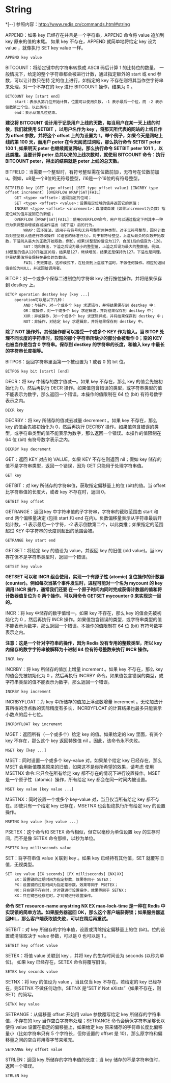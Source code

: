 # String

*[--] 参照内容：http://www.redis.cn/commands.html#string

APPEND：如果 key 已经存在并且是一个字符串，APPEND 命令将 value 追加到 key 原来的值的末尾。 如果 key 不存在，APPEND 就简单地将给定 key 设为 value ，就像执行 SET key value 一样。

    APPEND key value

BITCOUNT：将给定键中的字符串转换成 ASCII 码后计算 1 的比特位的数量。 一般情况下，给定的整个字符串都会被进行计数，通过指定额外的 start 或 end 参数，可以让计数只在特
定的位上进行，如指定的 key 不存在则将其当作空字符串来处理，对一个不存在的 key 进行 BITCOUNT 操作，结果为 0 。

    BITCOUNT key [start end]
        start：表示从第几位开始计算，位置可以使用负数，-1 表示最后一个位，而 -2 表示倒数第二个位，以此类推；
        end：表示从第几位结束。

**建议将 BITCOUNT 设计用于记录用户上线的天数，每当用户在某一天上线的时候，我们就使用 SETBIT ，以用户名作为 key ，将那天所代表的网站的上线日作为 offset 参数，并将这个 offset 上的为设置为 1。举个例子，如果今天是网站上线的第 100 天，而用户 peter 在今天阅览过网站，那么执行命令 SETBIT peter 100 1 ;如果明天 peter 也继续阅览网站，那么执行命令 SETBIT peter 101 1 ，以此类推。当要计算 peter 总共以来的上线次数时，就使用 BITCOUNT 命令：执行 BITCOUNT peter，得出的结果就是 peter 上线的总天数。**

BITFIELD：当需要一个整型时，有符号整型需在位数前加i，无符号在位数前加u。例如，u8是一个8位的无符号整型，i16是一个16位的有符号整型。

    BITFIELD key [GET type offset] [SET type offset value] [INCRBY type offset increment] [OVERFLOW WRAP|SAT|FAIL]
        GET <type> <offset>：返回指定的位域；
        SET <type> <offset> <value>：设置指定位域的值并返回它的原值；
        INCRBY <type> <offset> <increment>：自增或自减（如果increment为负数）指定位域的值并返回它的新值；
        OVERFLOW [WRAP|SAT|FAIL]：使用OVERFLOW命令，用户可以通过指定下列其中一种行为来调整自增或自减操作溢出（或下溢）后的行为。
            WRAP：回环算法，适用于有符号和无符号整型两种类型。对于无符号整型，回环计数将对整型最大值进行取模操作（C语言的标准行为）。对于有符号整型，上溢从最负的负数开始取数，下溢则从最大的正数开始取数，例如，如果i8整型的值设为127，自加1后的值变为-128。
            SAT：饱和算法，下溢之后设为最小的整型值，上溢之后设为最大的整数值。例如，i8整型的值从120开始加10后，结果是127，继续增加，结果还是保持为127。下溢也是同理，但量结果值将会保持在最负的负数值。
            FAIL：失败算法，这种模式下，在检测到上溢或下溢时，不做任何操作。相应的返回值会设为NULL，并返回给调用者。

BITOP：对一个或多个保存二进制位的字符串 key 进行按位操作，并将结果保存到 destkey 上。

    BITOP operation destkey key [key ...]
        operation可以是以下几种：
            AND：与操作，对一个或多个 key 求逻辑与，并将结果保存到 destkey 中；
            OR：或操作，对一个或多个 key 求逻辑或，并将结果保存到 destkey 中；
            XOR：异或操作，对一个或多个 key 求逻辑异或，并将结果保存到 destkey 中；
            NOT：非操作，对给定 key 求逻辑非，并将结果保存到 destkey 中。

**除了 NOT 操作外，其他操作都可以接受一个或多个 KEY 作为输入。当 BITOP 处理不同长度的字符串时，较短的那个字符串所缺少的部分会被看作 0；空的 KEY 也被当作是包含 0 字符串。保存到 destkey 的字符串的长度，和输入 key 中最长的字符串长度相等。**

BITPOS：返回字符串里面第一个被设置为 1 或者 0 的 bit 位。

    BITPOS key bit [start] [end]

DECR：将 key 中储存的数字值减一。如果 key 不存在，那么 key 的值会先被初始化为 0，然后再执行 DECR 操作。如果值包含错误的类型，或字符串类型的值不能表示为数字，那么返回一个错误。本操作的值限制在 64 位 (bit) 有符号数字表示之内。

    DECR key

DECRBY：将 key 所储存的值减去减量 decrement 。如果 key 不存在，那么 key 的值会先被初始化为 0，然后再执行 DECRBY 操作。如果值包含错误的类型，或字符串类型的值不能表示为数字，那么返回一个错误。本操作的值限制在 64 位 (bit) 有符号数字表示之内。

    DECRBY key decrement

GET：返回 KEY 对应的 VALUE，如果 KEY 不存在则返回 nil；假如 key 储存的值不是字符串类型，返回一个错误，因为 GET 只能用于处理字符串值。

    GET key

GETBIT：对 key 所储存的字符串值，获取指定偏移量上的位 (bit)的值。当 offset 比字符串值的长度大，或者 key 不存在时，返回 0。

    GETBIT key offset

GETRANGE：返回 key 中字符串值的子字符串，字符串的截取范围由 start 和 end 两个偏移量决定 (包括 start 和 end 在内)。负数偏移量表示从字符串最后开始计数，-1 表示最后一个字符，-2 表示倒数第二个，以此类推；如果指定的范围超过 KEY 中字符串的长度则超出的范围会被。

    GETRANGE key start end

GETSET：将给定 key 的值设为 value，并返回 key 的旧值 (old value)。当 key 存在但不是字符串类型时，返回一个错误。

    GETSET key value

**GETSET 可以和 INCR 组合使用，实现一个有原子性 (atomic) 复位操作的计数器 (counter)。例如每次当某个事件发生时，进程可能对一个名为 mycount 的 key 调用 INCR 操作，通常我们还要 在一个原子时间内同时完成获得计数器的值和将计数器值复位为 0 两个操作。可以用命令 GETSET mycounter 0 来实现这一目的。**

INCR：将 key 中储存的数字值增一。如果 key 不存在，那么 key 的值会先被初始化为 0 ，然后再执行 INCR 操作。如果值包含错误的类型，或字符串类型的值不能表示为数字，那么返回一个错误。本操作的值限制在 64 位 (bit) 有符号数字表示之内。

**注意：这是一个针对字符串的操作，因为 Redis 没有专用的整数类型，所以 key 内储存的数字字符串被解释为十进制 64 位有符号整数来执行 INCR 操作。**

    INCR key

INCRBY：将 key 所储存的值加上增量 increment 。如果 key 不存在，那么 key 的值会先被初始化为 0 ，然后再执行 INCRBY 命令。如果值包含错误的类型，或字符串类型的值不能表示为数字，那么返回一个错误。

    INCRBY key increment

INCRBYFLOAT：为 key 中所储存的值加上浮点数增量 increment 。无论加法计算所得的浮点数的实际精度有多长，INCRBYFLOAT 的计算结果也最多只能表示小数点的后十七位。

    INCRBYFLOAT key increment

MGET：返回所有（一个或多个）给定 key 的值。如果给定的 key 里面，有某个 key 不存在，那么这个 key 返回特殊值 nil 。因此，该命令永不失败。

    MGET key [key ...]

MSET：同时设置一个或多个 key-value 对。如果某个给定 key 已经存在，那么MSET 会用新值覆盖原来的旧值，如果这不是你所希望的效果，请考虑
使用 MSETNX 命令:它只会在所有给定 key 都不存在的情况下进行设置操作。MSET 是一个原子性（atomic）操作，所有给定 key 都会在同一时间内被设置。

    MSET key value [key value ...]

MSETNX：同时设置一个或多个 key-value 对，当且仅当所有给定 key 都不存在。即使只有一个给定 key 已存在，MSETNX 也会拒绝执行所有给定 key 的设置操作。

    MSETNX key value [key value ...]

PSETEX：这个命令和 SETEX 命令相似，但它以毫秒为单位设置 key 的生存时间，而不是像 SETEX 命令那样，以秒为单位。

    PSETEX key milliseconds value

SET：将字符串值 value 关联到 key 。如果 key 已经持有其他值，SET 就覆写旧值，无视类型。

    SET key value [EX seconds] [PX milliseconds] [NX|XX]
        EX：设置键的过期时间为指定秒数，效果等同于 SETEX；
        PX：设置键的过期时间为指定毫秒数，效果等同于 PSETEX；
        NX：只在键不存在时，才对键进行设置操作，效果等同于 SETNX；
        XX：只在键已经存在时，才对键进行设置操作。

**命令 SET resource-name anystring NX EX max-lock-time 是一种在 Redis 中实现锁的简单方法。如果服务器返回 OK，那么这个客户端获得锁；如果服务器返回NIL，那么客户端获取锁失败，可以在稍后再重试。**

SETBIT：对 key 所储存的字符串值，设置或清除指定偏移量上的位 (bit)。位的设置或清除取决于 value 参数，可以是 0 也可以是 1 。

    SETBIT key offset value

SETEX：将值 value 关联到 key ，并将 key 的生存时间设为 seconds (以秒为单位)。 如果 key 已经存在，SETEX 命令将覆写旧值。

    SETEX key seconds value

SETNX：将 key 的值设为 value ，当且仅当 key 不存在。若给定的 key 已经存在，则SETNX 不做任何动作。SETNX 是“SET if Not eXists”（如果不存在，则 SET）的简写。

    SETNX key value

SETRANGE：从偏移量 offset 开始用 value 参数覆写给定 key 所储存的字符串值，不存在的 key 当作空白字符串处理；SETRANGE 命令会确保字符串足够长以便将 value 设置在指定的偏移量上，如果给定 key 原来储存的字符串长度比偏移量小（比如字符串只有 5 个字符长，但你设置的 offset 是 10），那么原字符和偏移量之间的空白将用零字节来填充。

    SETRANGE key offset value

STRLEN：返回 key 所储存的字符串值的长度；当 key 储存的不是字符串值时，返回一个错误。

    STRLEN key